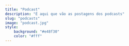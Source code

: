```yaml
---
title: "Podcast"
description: "É aqui que vão as postagens dos podcasts"
slug: "podcasts"
image: "podcast.jpg"
style:
    background: "#e48f30"
    color: "#fff"
---
```

